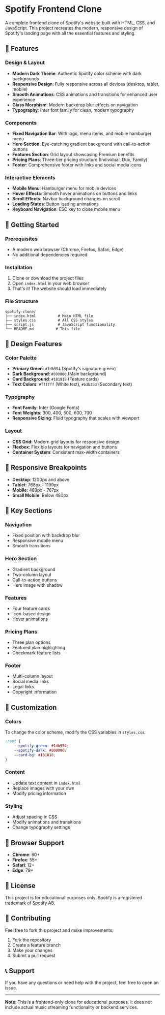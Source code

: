 # Spotify Frontend Clone

A complete frontend clone of Spotify's website built with HTML, CSS, and JavaScript. This project recreates the modern, responsive design of Spotify's landing page with all the essential features and styling.

## 🎵 Features

### Design & Layout
- **Modern Dark Theme**: Authentic Spotify color scheme with dark backgrounds
- **Responsive Design**: Fully responsive across all devices (desktop, tablet, mobile)
- **Smooth Animations**: CSS animations and transitions for enhanced user experience
- **Glass Morphism**: Modern backdrop blur effects on navigation
- **Typography**: Inter font family for clean, modern typography

### Components
- **Fixed Navigation Bar**: With logo, menu items, and mobile hamburger menu
- **Hero Section**: Eye-catching gradient background with call-to-action buttons
- **Features Section**: Grid layout showcasing Premium benefits
- **Pricing Plans**: Three-tier pricing structure (Individual, Duo, Family)
- **Footer**: Comprehensive footer with links and social media icons

### Interactive Elements
- **Mobile Menu**: Hamburger menu for mobile devices
- **Hover Effects**: Smooth hover animations on buttons and links
- **Scroll Effects**: Navbar background changes on scroll
- **Loading States**: Button loading animations
- **Keyboard Navigation**: ESC key to close mobile menu

## 🚀 Getting Started

### Prerequisites
- A modern web browser (Chrome, Firefox, Safari, Edge)
- No additional dependencies required

### Installation
1. Clone or download the project files
2. Open `index.html` in your web browser
3. That's it! The website should load immediately

### File Structure
```
spotify-clone/
├── index.html          # Main HTML file
├── styles.css          # All CSS styles
├── script.js           # JavaScript functionality
└── README.md          # This file
```

## 🎨 Design Features

### Color Palette
- **Primary Green**: `#1db954` (Spotify's signature green)
- **Dark Background**: `#000000` (Main background)
- **Card Background**: `#181818` (Feature cards)
- **Text Colors**: `#ffffff` (White text), `#b3b3b3` (Secondary text)

### Typography
- **Font Family**: Inter (Google Fonts)
- **Font Weights**: 300, 400, 500, 600, 700
- **Responsive Sizing**: Fluid typography that scales with viewport

### Layout
- **CSS Grid**: Modern grid layouts for responsive design
- **Flexbox**: Flexible layouts for navigation and buttons
- **Container System**: Consistent max-width containers

## 📱 Responsive Breakpoints

- **Desktop**: 1200px and above
- **Tablet**: 768px - 1199px
- **Mobile**: 480px - 767px
- **Small Mobile**: Below 480px

## 🎯 Key Sections

### Navigation
- Fixed position with backdrop blur
- Responsive mobile menu
- Smooth transitions

### Hero Section
- Gradient background
- Two-column layout
- Call-to-action buttons
- Hero image with shadow

### Features
- Four feature cards
- Icon-based design
- Hover animations

### Pricing Plans
- Three plan options
- Featured plan highlighting
- Checkmark feature lists

### Footer
- Multi-column layout
- Social media links
- Legal links
- Copyright information

## 🔧 Customization

### Colors
To change the color scheme, modify the CSS variables in `styles.css`:
```css
:root {
    --spotify-green: #1db954;
    --spotify-dark: #000000;
    --card-bg: #181818;
}
```

### Content
- Update text content in `index.html`
- Replace images with your own
- Modify pricing information

### Styling
- Adjust spacing in CSS
- Modify animations and transitions
- Change typography settings

## 🌟 Browser Support

- **Chrome**: 60+
- **Firefox**: 55+
- **Safari**: 12+
- **Edge**: 79+

## 📄 License

This project is for educational purposes only. Spotify is a registered trademark of Spotify AB.

## 🤝 Contributing

Feel free to fork this project and make improvements:
1. Fork the repository
2. Create a feature branch
3. Make your changes
4. Submit a pull request

## 📞 Support

If you have any questions or need help with the project, feel free to open an issue.

---

**Note**: This is a frontend-only clone for educational purposes. It does not include actual music streaming functionality or backend services. 